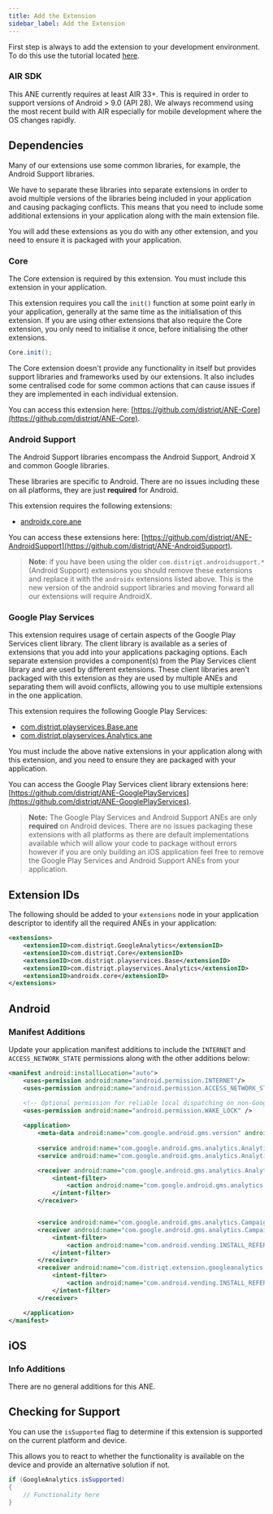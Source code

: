 ```yaml
---
title: Add the Extension
sidebar_label: Add the Extension
---
```



First step is always to add the extension to your development environment. 
To do this use the tutorial located [here](/docs/tutorials/getting-started).


### AIR SDK


This ANE currently requires at least AIR 33+. This is required in order to support versions of Android > 9.0 (API 28). We always recommend using the most recent build with AIR especially for mobile development where the OS changes rapidly.



## Dependencies

Many of our extensions use some common libraries, for example, the Android Support libraries.

We have to separate these libraries into separate extensions in order to avoid multiple versions of the libraries being included in your application and causing packaging conflicts. This means that you need to include some additional extensions in your application along with the main extension file.

You will add these extensions as you do with any other extension, and you need to ensure it is packaged with your application.


### Core 

The Core extension is required by this extension. You must include this extension in your application.

This extension requires you call the `init()` function at some point early in your application, generally at the same time as the initialisation of this extension. If you are using other extensions that also require the Core extension, you only need to initialise it once, before initialising the other extensions.

```actionscript
Core.init();
```

The Core extension doesn't provide any functionality in itself but provides support libraries and frameworks used by our extensions.
It also includes some centralised code for some common actions that can cause issues if they are implemented in each individual extension.

You can access this extension here: [https://github.com/distriqt/ANE-Core](https://github.com/distriqt/ANE-Core).


### Android Support

The Android Support libraries encompass the Android Support, Android X and common Google libraries. 

These libraries are specific to Android. There are no issues including these on all platforms, they are just **required** for Android.

This extension requires the following extensions:

- [androidx.core.ane](https://github.com/distriqt/ANE-AndroidSupport/raw/master/lib/androidx.core.ane)

You can access these extensions here: [https://github.com/distriqt/ANE-AndroidSupport](https://github.com/distriqt/ANE-AndroidSupport).


>
> **Note**: if you have been using the older `com.distriqt.androidsupport.*` (Android Support) extensions you should remove these extensions and replace it with the `androidx` extensions listed above. This is the new version of the android support libraries and moving forward all our extensions will require AndroidX.
>



### Google Play Services 

This extension requires usage of certain aspects of the Google Play Services client library. 
The client library is available as a series of extensions that you add into your applications packaging options. 
Each separate extension provides a component(s) from the Play Services client library and are used by different extensions. 
These client libraries aren't packaged with this extension as they are used by multiple ANEs and separating them 
will avoid conflicts, allowing you to use multiple extensions in the one application.

This extension requires the following Google Play Services:

- [com.distriqt.playservices.Base.ane](https://github.com/distriqt/ANE-GooglePlayServices/raw/master/lib/com.distriqt.playservices.Base.ane)
- [com.distriqt.playservices.Analytics.ane](https://github.com/distriqt/ANE-GooglePlayServices/raw/master/lib/com.distriqt.playservices.Analytics.ane)

You must include the above native extensions in your application along with this extension, 
and you need to ensure they are packaged with your application.

You can access the Google Play Services client library extensions here: 
[https://github.com/distriqt/ANE-GooglePlayServices](https://github.com/distriqt/ANE-GooglePlayServices).


>
> **Note:** The Google Play Services and Android Support ANEs are only **required** on Android devices. 
> There are no issues packaging these extensions with all platforms as there are default implementations available which will allow your code to package without errors however if you are only building an iOS application feel free to remove the Google Play Services and Android Support ANEs from your application.
>

## Extension IDs

The following should be added to your `extensions` node in your application descriptor to identify all the required ANEs in your application:

```xml
<extensions>
    <extensionID>com.distriqt.GoogleAnalytics</extensionID>
    <extensionID>com.distriqt.Core</extensionID>
    <extensionID>com.distriqt.playservices.Base</extensionID>
    <extensionID>com.distriqt.playservices.Analytics</extensionID>
    <extensionID>androidx.core</extensionID>
</extensions>
```



## Android

### Manifest Additions

Update your application manifest additions to include the `INTERNET` and `ACCESS_NETWORK_STATE` permissions
along with the other additions below:


```xml
<manifest android:installLocation="auto">
	<uses-permission android:name="android.permission.INTERNET"/>
	<uses-permission android:name="android.permission.ACCESS_NETWORK_STATE"/>

	<!-- Optional permission for reliable local dispatching on non-Google Play devices -->
	<uses-permission android:name="android.permission.WAKE_LOCK" />
	
	<application>
		<meta-data android:name="com.google.android.gms.version" android:value="@integer/google_play_services_version" />
		
		<service android:name="com.google.android.gms.analytics.AnalyticsService" android:enabled="true" android:exported="true" />
		<service android:name="com.google.android.gms.analytics.AnalyticsJobService" android:enabled="true" android:exported="false" android:permission="android.permission.BIND_JOB_SERVICE" />

		<receiver android:name="com.google.android.gms.analytics.AnalyticsReceiver" android:enabled="true">
			<intent-filter>
				<action android:name="com.google.android.gms.analytics.ANALYTICS_DISPATCH" />
			</intent-filter>
		</receiver>


		<service android:name="com.google.android.gms.analytics.CampaignTrackingService"/>
		<receiver android:name="com.google.android.gms.analytics.CampaignTrackingReceiver" android:exported="true" android:permission="android.permission.INSTALL_PACKAGES">
			<intent-filter>
				<action android:name="com.android.vending.INSTALL_REFERRER" />
			</intent-filter>
		</receiver>
		<receiver android:name="com.distriqt.extension.googleanalytics.InstallReferrerReceiver">
			<intent-filter>
				<action android:name="com.android.vending.INSTALL_REFERRER" />
			</intent-filter>
		</receiver>

	</application>
</manifest>
```



## iOS 

### Info Additions

There are no general additions for this ANE.





## Checking for Support

You can use the `isSupported` flag to determine if this extension is supported on the current platform and device.

This allows you to react to whether the functionality is available on the device and provide an alternative solution if not.


```actionscript
if (GoogleAnalytics.isSupported)
{
	// Functionality here
}
```

